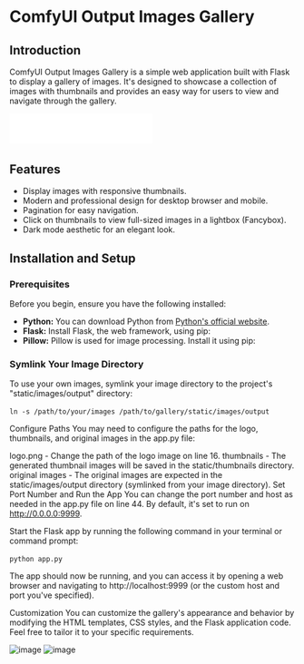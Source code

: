 # ComfyUI Output Images Gallery

## Introduction

ComfyUI Output Images Gallery is a simple web application built with Flask to display a gallery of images. It's designed to showcase a collection of images with thumbnails and provides an easy way for users to view and navigate through the gallery.

<img src="static/logo.png" width="50%" height="50%">

## Features

- Display images with responsive thumbnails.
- Modern and professional design for desktop browser and mobile.
- Pagination for easy navigation.
- Click on thumbnails to view full-sized images in a lightbox (Fancybox).
- Dark mode aesthetic for an elegant look.

## Installation and Setup

### Prerequisites

Before you begin, ensure you have the following installed:

- **Python:** You can download Python from [Python's official website](https://www.python.org/downloads/).
- **Flask:** Install Flask, the web framework, using pip:
- **Pillow:** Pillow is used for image processing. Install it using pip:

### Symlink Your Image Directory

To use your own images, symlink your image directory to the project's "static/images/output" directory:

```ln -s /path/to/your/images /path/to/gallery/static/images/output```

Configure Paths
You may need to configure the paths for the logo, thumbnails, and original images in the app.py file:

logo.png - Change the path of the logo image on line 16.
thumbnails - The generated thumbnail images will be saved in the static/thumbnails directory.
original images - The original images are expected in the static/images/output directory (symlinked from your image directory).
Set Port Number and Run the App
You can change the port number and host as needed in the app.py file on line 44. By default, it's set to run on http://0.0.0.0:9999.

Start the Flask app by running the following command in your terminal or command prompt:

```python app.py```

The app should now be running, and you can access it by opening a web browser and navigating to http://localhost:9999 (or the custom host and port you've specified).

Customization
You can customize the gallery's appearance and behavior by modifying the HTML templates, CSS styles, and the Flask application code. Feel free to tailor it to your specific requirements.

![image](https://github.com/Smuzzies/comfyui_image_gallery/assets/110495122/eb8adc34-811e-434b-9ea7-d225f7cc63bb)
![image](https://github.com/Smuzzies/comfyui_image_gallery/assets/110495122/cf30e7ab-041d-4b9a-99c5-b6d863bb09f8)
